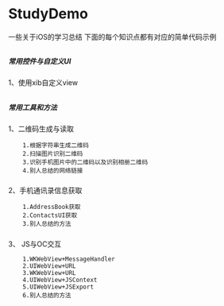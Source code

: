 # StudyDemo
一些关于iOS的学习总结
下面的每个知识点都有对应的简单代码示例

##
***************************************************常用控件与自定义UI***************************************************
###
1、使用xib自定义view

##
*****************************************************常用工具和方法*****************************************************
###
1、二维码生成与读取

        1.根据字符串生成二维码
        2.扫描图片识别二维码
        3.识别手机图片中的二维码以及识别相册二维码
        4.别人总结的网络链接

###
2、手机通讯录信息获取

        1.AddressBook获取
        2.ContactsUI获取
        3.别人总结的方法
    
###
3、 JS与OC交互

        1.WKWebView+MessageHandler
        2.UIWebView+URL
        3.WKWebView+URL
        4.UIWebView+JSContext
        5.UIWebView+JSExport
        6.别人总结的方法
